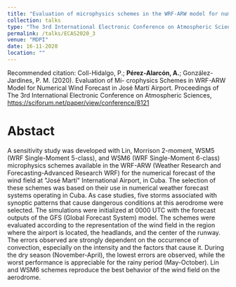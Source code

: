 ```yaml
---
title: "Evaluation of microphysics schemes in the WRF-ARW model for numerical wind forecast in José Martí International Airport."
collection: talks
type: "The 3rd International Electronic Conference on Atmospheric Sciences "
permalink: /talks/ECAS2020_3
venue: "MDPI"
date: 16-11-2020
location: ""
---
```


Recommended citation: Coll-Hidalgo, P.; <b>Pérez-Alarcón, A.</b>; González-Jardines, P. M. (2020). Evaluation of Mi-
crophysics Schemes in WRF-ARW Model for Numerical Wind Forecast in José Martí Airport. Proceedings of The 3rd International Electronic Conference on Atmospheric Sciences,
https://sciforum.net/paper/view/conference/8121


# Abstact
A sensitivity study was developed with Lin, Morrison 2-moment, WSM5 (WRF Single-Moment 5-class), and WSM6 (WRF Single-Moment 6-class) microphysics schemes available in the
WRF-ARW (Weather Research and Forecasting-Advanced Research WRF) for the numerical
forecast of the wind field at "José Martí" International Airport, in Cuba. The selection of these
schemes was based on their use in numerical weather forecast systems operating in Cuba. As case
studies, five storms associated with synoptic patterns that cause dangerous conditions at this
aerodrome were selected. The simulations were initialized at 0000 UTC with the forecast outputs of
the GFS (Global Forecast System) model. The schemes were evaluated according to the
representation of the wind field in the region where the airport is located, the headlands, and the
center of the runway. The errors observed are strongly dependent on the occurrence of convection,
especially on the intensity and the factors that cause it. During the dry season (November-April),
the lowest errors are observed, while the worst performance is appreciable for the rainy period
(May-October). Lin and WSM6 schemes reproduce the best behavior of the wind field on the
aerodrome.



